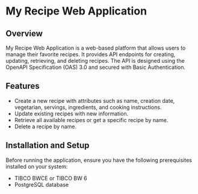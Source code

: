 # My Recipe Web Application

## Overview
My Recipe Web Application is a web-based platform that allows users to manage their favorite recipes. It provides API endpoints for creating, updating, retrieving, and deleting recipes. The API is designed using the OpenAPI Specification (OAS) 3.0 and secured with Basic Authentication.

## Features
- Create a new recipe with attributes such as name, creation date, vegetarian, servings, ingredients, and cooking instructions.
- Update existing recipes with new information.
- Retrieve all available recipes or get a specific recipe by name.
- Delete a recipe by name.

## Installation and Setup
Before running the application, ensure you have the following prerequisites installed on your system:
- TIBCO BWCE or TIBCO BW 6
- PostgreSQL database
